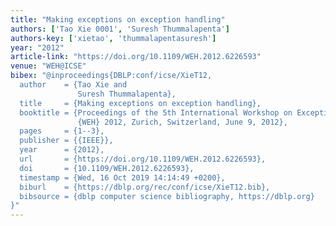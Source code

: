 ```yaml
---
title: "Making exceptions on exception handling"
authors: ['Tao Xie 0001', 'Suresh Thummalapenta']
authors-key: ['xietao', 'thummalapentasuresh']
year: "2012"
article-link: "https://doi.org/10.1109/WEH.2012.6226593"
venue: "WEH@ICSE"
bibex: "@inproceedings{DBLP:conf/icse/XieT12,
  author    = {Tao Xie and
               Suresh Thummalapenta},
  title     = {Making exceptions on exception handling},
  booktitle = {Proceedings of the 5th International Workshop on Exception Handling,
               {WEH} 2012, Zurich, Switzerland, June 9, 2012},
  pages     = {1--3},
  publisher = {{IEEE}},
  year      = {2012},
  url       = {https://doi.org/10.1109/WEH.2012.6226593},
  doi       = {10.1109/WEH.2012.6226593},
  timestamp = {Wed, 16 Oct 2019 14:14:49 +0200},
  biburl    = {https://dblp.org/rec/conf/icse/XieT12.bib},
  bibsource = {dblp computer science bibliography, https://dblp.org}
}"
---
```

